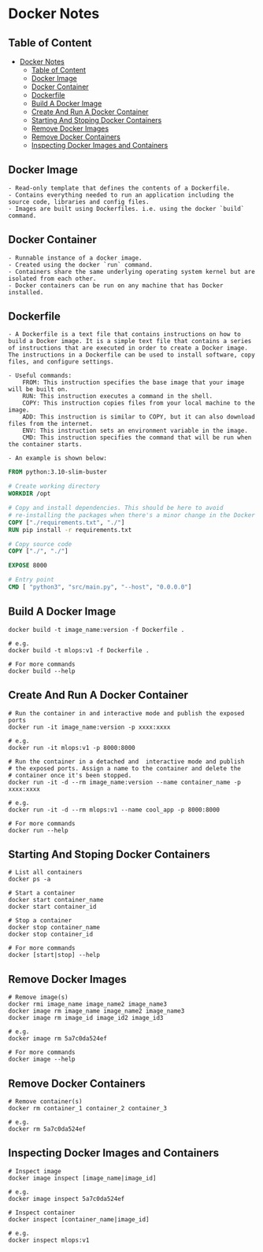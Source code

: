 # Docker Notes

## Table of Content

- [Docker Notes](#docker-notes)
  - [Table of Content](#table-of-content)
  - [Docker Image](#docker-image)
  - [Docker Container](#docker-container)
  - [Dockerfile](#dockerfile)
  - [Build A Docker Image](#build-a-docker-image)
  - [Create And Run A Docker Container](#create-and-run-a-docker-container)
  - [Starting And Stoping Docker Containers](#starting-and-stoping-docker-containers)
  - [Remove Docker Images](#remove-docker-images)
  - [Remove Docker Containers](#remove-docker-containers)
  - [Inspecting Docker Images and Containers](#inspecting-docker-images-and-containers)

## Docker Image

```text
- Read-only template that defines the contents of a Dockerfile.
- Contains everything needed to run an application including the source code, libraries and config files.
- Images are built using Dockerfiles. i.e. using the docker `build` command.
```

## Docker Container

```text
- Runnable instance of a docker image.
- Created using the docker `run` command.
- Containers share the same underlying operating system kernel but are isolated from each other.
- Docker containers can be run on any machine that has Docker installed.
```

## Dockerfile

```text
- A Dockerfile is a text file that contains instructions on how to build a Docker image. It is a simple text file that contains a series of instructions that are executed in order to create a Docker image. The instructions in a Dockerfile can be used to install software, copy files, and configure settings.

- Useful commands:
    FROM: This instruction specifies the base image that your image will be built on.
    RUN: This instruction executes a command in the shell.
    COPY: This instruction copies files from your local machine to the image.
    ADD: This instruction is similar to COPY, but it can also download files from the internet.
    ENV: This instruction sets an environment variable in the image.
    CMD: This instruction specifies the command that will be run when the container starts.

- An example is shown below:
```

```Dockerfile
FROM python:3.10-slim-buster

# Create working directory
WORKDIR /opt

# Copy and install dependencies. This should be here to avoid
# re-installing the packages when there's a minor change in the Docker image.
COPY ["./requirements.txt", "./"]
RUN pip install -r requirements.txt

# Copy source code
COPY ["./", "./"]

EXPOSE 8000

# Entry point
CMD [ "python3", "src/main.py", "--host", "0.0.0.0"]

```

## Build A Docker Image

```shell
docker build -t image_name:version -f Dockerfile .

# e.g.
docker build -t mlops:v1 -f Dockerfile .

# For more commands
docker build --help
```

## Create And Run A Docker Container

```shell
# Run the container in and interactive mode and publish the exposed ports
docker run -it image_name:version -p xxxx:xxxx

# e.g.
docker run -it mlops:v1 -p 8000:8000

# Run the container in a detached and  interactive mode and publish
# the exposed ports. Assign a name to the container and delete the
# container once it's been stopped.
docker run -it -d --rm image_name:version --name container_name -p xxxx:xxxx

# e.g.
docker run -it -d --rm mlops:v1 --name cool_app -p 8000:8000

# For more commands
docker run --help
```

## Starting And Stoping Docker Containers

```shell
# List all containers
docker ps -a

# Start a container
docker start container_name
docker start container_id

# Stop a container
docker stop container_name
docker stop container_id

# For more commands
docker [start|stop] --help
```

## Remove Docker Images

```shell
# Remove image(s)
docker rmi image_name image_name2 image_name3
docker image rm image_name image_name2 image_name3
docker image rm image_id image_id2 image_id3

# e.g.
docker image rm 5a7c0da524ef

# For more commands
docker image --help
```

## Remove Docker Containers

```shell
# Remove container(s)
docker rm container_1 container_2 container_3

# e.g.
docker rm 5a7c0da524ef
```

## Inspecting Docker Images and Containers

```shell
# Inspect image
docker image inspect [image_name|image_id]

# e.g.
docker image inspect 5a7c0da524ef

# Inspect container
docker inspect [container_name|image_id]

# e.g.
docker inspect mlops:v1
```
